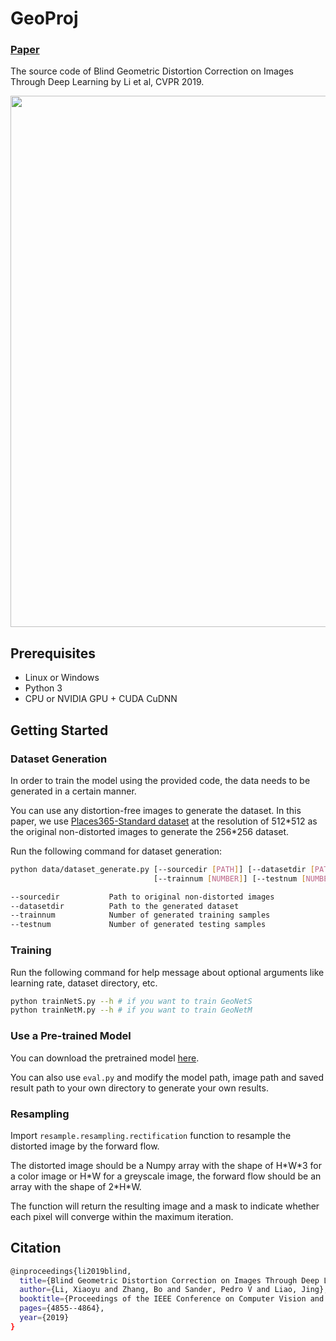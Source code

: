 # GeoProj

### [Paper](https://arxiv.org/abs/1909.03459)

The source code of Blind Geometric Distortion Correction on Images Through Deep Learning by Li et al, CVPR 2019. 

<img src='imgs/results.jpg' align="center" width=850> 

## Prerequisites
- Linux or Windows
- Python 3
- CPU or NVIDIA GPU + CUDA CuDNN

## Getting Started

### Dataset Generation
In order to train the model using the provided code, the data needs to be generated in a certain manner. 

You can use any distortion-free images to generate the dataset. In this paper, we use [Places365-Standard dataset](http://places2.csail.mit.edu/download.html) at the resolution of 512\*512 as the original non-distorted images to generate the 256\*256 dataset.

Run the following command for dataset generation:
```bash
python data/dataset_generate.py [--sourcedir [PATH]] [--datasetdir [PATH]] 
                                [--trainnum [NUMBER]] [--testnum [NUMBER]]

--sourcedir           Path to original non-distorted images
--datasetdir          Path to the generated dataset
--trainnum            Number of generated training samples
--testnum             Number of generated testing samples
```

### Training
Run the following command for help message about optional arguments like learning rate, dataset directory, etc.
```bash
python trainNetS.py --h # if you want to train GeoNetS
python trainNetM.py --h # if you want to train GeoNetM
```

### Use a Pre-trained Model
You can download the pretrained model [here](https://drive.google.com/open?id=1Tdi92IMA-rrX2ozdUMvfiN0jCZY7wIp_).

You can also use `eval.py` and modify the model path, image path and saved result path to your own directory to generate your own results.

### Resampling
Import `resample.resampling.rectification` function to resample the distorted image by the forward flow.

The distorted image should be a Numpy array with the shape of H\*W\*3 for a color image or H\*W for a greyscale image, the forward flow should be an array with the shape of 2\*H\*W.

The function will return the resulting image and a mask to indicate whether each pixel will converge within the maximum iteration.
## Citation
```bash
@inproceedings{li2019blind,
  title={Blind Geometric Distortion Correction on Images Through Deep Learning},
  author={Li, Xiaoyu and Zhang, Bo and Sander, Pedro V and Liao, Jing},
  booktitle={Proceedings of the IEEE Conference on Computer Vision and Pattern Recognition},
  pages={4855--4864},
  year={2019}
}
```
